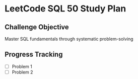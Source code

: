 # LeetCode SQL 50 Study Plan

## Challenge Objective
Master SQL fundamentals through systematic problem-solving

## Progress Tracking
- [ ] Problem 1
- [ ] Problem 2

